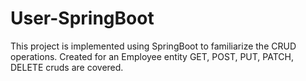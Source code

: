 # User-SpringBoot
This project is implemented using SpringBoot to familiarize the CRUD operations. Created for an Employee entity GET, POST, PUT, PATCH, DELETE cruds are covered.
